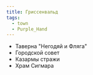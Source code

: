 ```yaml
---
title: Гриссенвальд
tags:
  - town
  - Purple_Hand
---
```

- Таверна "Негодяй и Фляга"
- Городской совет
- Казармы стражи
- Храм Сигмара